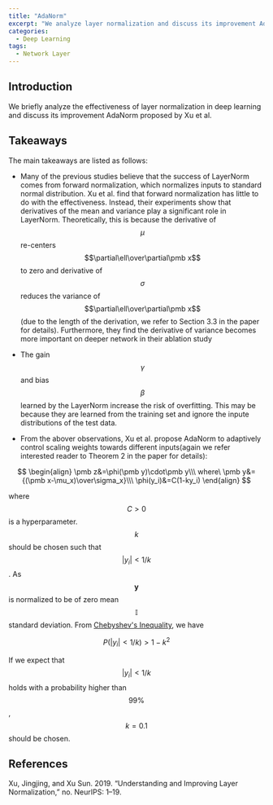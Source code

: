 ```yaml
---
title: "AdaNorm"
excerpt: "We analyze layer normalization and discuss its improvement AdaNorm."
categories:
  - Deep Learning
tags:
  - Network Layer
---
```


## Introduction

We briefly analyze the effectiveness of layer normalization in deep learning and discuss its improvement AdaNorm proposed by Xu et al.

## Takeaways

The main takeaways are listed as follows:

- Many of the previous studies believe that the success of LayerNorm comes from forward normalization, which normalizes inputs to standard normal distribution. Xu et al. find that forward normalization has little to do with the effectiveness. Instead, their experiments show that derivatives of the mean and variance play a significant role in LayerNorm. Theoretically, this is because the derivative of $$\mu$$ re-centers $$\partial\ell\over\partial\pmb x$$ to zero and derivative of $$\sigma$$ reduces the variance of $$\partial\ell\over\partial\pmb x$$(due to the length of the derivation, we refer to Section 3.3 in the paper for details). Furthermore, they find the derivative of variance becomes more important on deeper network in their ablation study

- The gain $$\gamma$$ and bias $$\beta$$ learned by the LayerNorm increase the risk of overfitting. This may be because they are learned from the training set and ignore the inpute distributions of the test data.

- From the abover observations, Xu et al. propose AdaNorm to adaptively control scaling weights towards different inputs(again we refer interested reader to Theorem 2 in the paper for details):
  
$$
  \begin{align}
  \pmb z&=\phi(\pmb y)\cdot\pmb y\\\
  where\ \pmb y&={(\pmb x-\mu_x)\over\sigma_x}\\\
  \phi(y_i)&=C(1-ky_i)
  \end{align}
  $$

  where $$C>0$$ is a hyperparameter. $$k$$ should be chosen such that $$\vert y_i\vert <{1/k}$$. As $$\pmb y$$ is normalized to be of zero mean $$\mathbb I$$ standard deviation. From [Chebyshev's Inequality](https://en.wikipedia.org/wiki/Chebyshev's_inequality), we have
  
$$
  P(|y_i|<1/k)>1-k^2
  $$

  If we expect that $$\vert y_i\vert <{1/k}$$ holds with a probability higher than $$99\%$$, $$k=0.1$$ should be chosen.

## References

Xu, Jingjing, and Xu Sun. 2019. “Understanding and Improving Layer Normalization,” no. NeurIPS: 1–19.
